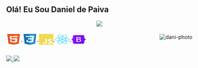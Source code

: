 ## Olá! Eu Sou Daniel de Paiva

<div align="center">
  <a href="https://github.com/daniel-depaiva">
  <img height="180em" src="https://github-readme-stats.vercel.app/api?username=daniel-depaiva&show_icons=true&theme=dracula&include_all_commits=true&count_private=true"/>
</div>
  
<div style="display: inline_block">
  <br>
  <img align="center" alt="HTML" height="30" width="40" src="https://raw.githubusercontent.com/devicons/devicon/master/icons/html5/html5-original.svg">
  <img align="center" alt="CSS" height="30" width="40" src="https://raw.githubusercontent.com/devicons/devicon/master/icons/css3/css3-original.svg">
  <img align="center" alt="Js" height="30" width="40" src="https://raw.githubusercontent.com/devicons/devicon/master/icons/javascript/javascript-plain.svg">
  <img align="center"alt="React" height="30" width="40" src="https://raw.githubusercontent.com/devicons/devicon/master/icons/react/react-original.svg">
  <img align="center"alt="React" height="30" width="40" src="https://raw.githubusercontent.com/devicons/devicon/master/icons/bootstrap/bootstrap-original.svg">
  <img src="https://user-images.githubusercontent.com/105226619/167702184-82f16069-0722-4178-a934-248b2ba2f573.jpg" align="right" alt="dani-photo" height="150"  >
</div>
  
 ##
  
<div> 
  <a href = "mailto:danieldepaivarodrigues@gmail.com"><img src="https://img.shields.io/badge/-Gmail-%23333?style=for-the-badge&logo=gmail&logoColor=white"     target="_blank">
  </a>
  <a href="https://www.linkedin.com/in/daniel-p-rodrigues/"target="_blank"><img src="https://img.shields.io/badge/-LinkedIn-%230077B5?style=for-the-badge&logo=linkedin&logoColor=white" target="_blank">
  </a>
</div>
